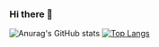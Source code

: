 ### Hi there 👋

<!--
**shenwenhao01/shenwenhao01** is a ✨ _special_ ✨ repository because its `README.md` (this file) appears on your GitHub profile.

Here are some ideas to get you started:

- 🔭 I’m currently working on ...
- 🌱 I’m currently learning ...
- 👯 I’m looking to collaborate on ...
- 🤔 I’m looking for help with ...
- 💬 Ask me about ...
- 📫 How to reach me: ...
- 😄 Pronouns: ...
- ⚡ Fun fact: ...
-->

![Anurag's GitHub stats](https://github-readme-stats.vercel.app/api?username=shenwenhao01&theme=swift&show_icons=true)
[![Top Langs](https://github-readme-stats.vercel.app/api/top-langs/?username=shenwenhao01)](https://github.com/anuraghazra/github-readme-stats)
